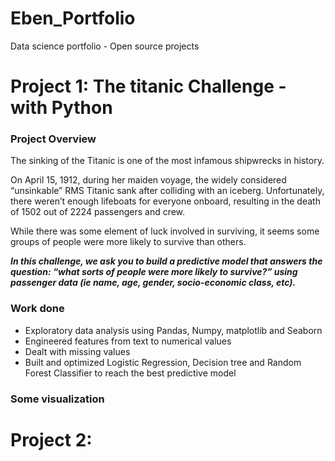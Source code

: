 # Eben_Portfolio
Data science portfolio - Open source projects

# Project 1: The titanic Challenge - with Python
### Project Overview
The sinking of the Titanic is one of the most infamous shipwrecks in history.

On April 15, 1912, during her maiden voyage, the widely considered “unsinkable” RMS Titanic sank after colliding with an iceberg. Unfortunately, there weren’t enough lifeboats for everyone onboard, resulting in the death of 1502 out of 2224 passengers and crew.

While there was some element of luck involved in surviving, it seems some groups of people were more likely to survive than others.

***In this challenge, we ask you to build a predictive model that answers the question: “what sorts of people were more likely to survive?” using passenger data (ie name, age, gender, socio-economic class, etc).***

### Work done
* Exploratory data analysis using Pandas, Numpy, matplotlib and Seaborn
* Engineered features from text to numerical values
* Dealt with missing values
* Built and optimized Logistic Regression, Decision tree and Random Forest Classifier to reach the best predictive model


### Some visualization


# Project 2:
